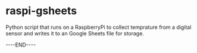 # raspi-gsheets

Python script that runs on a RaspberryPi to collect temprature from a digital sensor and writes it to an Google Sheets file for storage. 

----END----